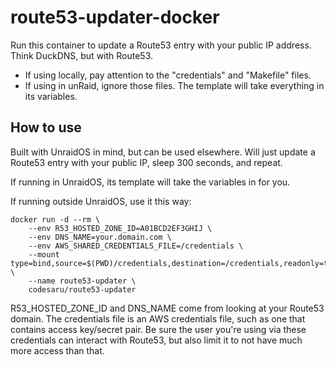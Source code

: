 # route53-updater-docker

Run this container to update a Route53 entry with your public IP address.  Think DuckDNS, but with Route53.

- If using locally, pay attention to the "credentials" and "Makefile" files.
- If using in unRaid, ignore those files.  The template will take everything in its variables.


## How to use

Built with UnraidOS in mind, but can be used elsewhere. Will just update a Route53 entry with your public IP, sleep 300 seconds, and repeat.

If running in UnraidOS, its template will take the variables in for you.

If running outside UnraidOS, use it this way:

```
docker run -d --rm \
    --env R53_HOSTED_ZONE_ID=A01BCD2EF3GHIJ \
    --env DNS_NAME=your.domain.com \
    --env AWS_SHARED_CREDENTIALS_FILE=/credentials \
    --mount type=bind,source=$(PWD)/credentials,destination=/credentials,readonly=true \
    --name route53-updater \
    codesaru/route53-updater
```

R53_HOSTED_ZONE_ID and DNS_NAME come from looking at your Route53 domain. The credentials file is an AWS credentials file, such as one that contains access key/secret pair. Be sure the user you're using via these credentials can interact with Route53, but also limit it to not have much more access than that.

